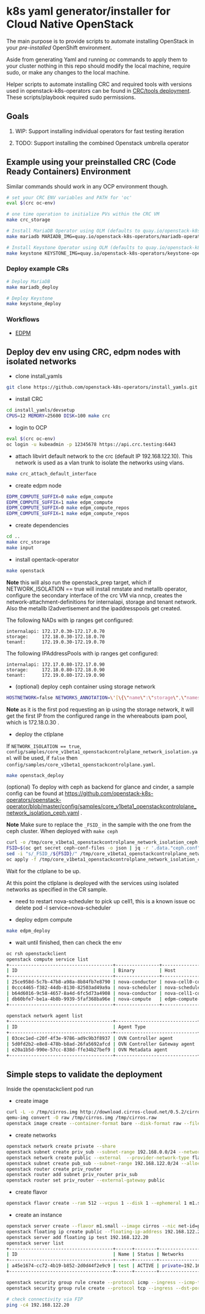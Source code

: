 # k8s yaml generator/installer for Cloud Native OpenStack

The main purpose is to provide scripts to automate installing OpenStack in your *pre-installed* OpenShift environment.

Aside from generating Yaml and running *oc* commands to apply them to your cluster nothing in this repo should modify the local machine, require sudo, or make any changes to the local machine.

Helper scripts to automate installing CRC and required tools with versions used in openstack-k8s-operators can be found in [CRC/tools deployment](devsetup/README.md). These scripts/playbook required sudo permissions.

## Goals

1) WIP: Support installing individual operators for fast testing iteration

2) TODO: Support installing the combined Openstack umbrella operator

## Example using your preinstalled CRC (Code Ready Containers) Environment

Similar commands should work in any OCP environment though.
```bash
# set your CRC ENV variables and PATH for 'oc'
eval $(crc oc-env)

# one time operation to initialize PVs within the CRC VM
make crc_storage

# Install MariaDB Operator using OLM (defaults to quay.io/openstack-k8s-operators)
make mariadb MARIADB_IMG=quay.io/openstack-k8s-operators/mariadb-operator-index:latest

# Install Keystone Operator using OLM (defaults to quay.io/openstack-k8s-operators)
make keystone KEYSTONE_IMG=quay.io/openstack-k8s-operators/keystone-operator-index:latest
```

### Deploy example CRs
```bash
# Deploy MariaDB
make mariadb_deploy

# Deploy Keystone
make keystone_deploy
```

### Workflows
- [EDPM](docs/edpm.md)

## Deploy dev env using CRC, edpm nodes with isolated networks
* clone install_yamls
```bash
git clone https://github.com/openstack-k8s-operators/install_yamls.git
```

* install CRC
```bash
cd install_yamls/devsetup
CPUS=12 MEMORY=25600 DISK=100 make crc
```

* login to OCP
```bash
eval $(crc oc-env)
oc login -u kubeadmin -p 12345678 https://api.crc.testing:6443
```

* attach libvirt default network to the crc (default IP 192.168.122.10). This network is used as a vlan trunk to isolate the networks using vlans.
```bash
make crc_attach_default_interface
```

* create edpm node
```bash
EDPM_COMPUTE_SUFFIX=0 make edpm_compute
EDPM_COMPUTE_SUFFIX=1 make edpm_compute
EDPM_COMPUTE_SUFFIX=0 make edpm_compute_repos
EDPM_COMPUTE_SUFFIX=1 make edpm_compute_repos
```

* create dependencies
```bash
cd ..
make crc_storage
make input
```

* install opentack-operator
```bash
make openstack
```

**Note** this will also run the openstack_prep target, which if NETWORK_ISOLATION == true will install nmstate and metallb operator, configure the secondary interface of the crc VM via nncp, creates the network-attachment-definitions for internalapi, storage and tenant network. Also the metallb l2advertisement and the ipaddresspools get created.

The following NADs with ip ranges get configured:
```
internalapi: 172.17.0.30-172.17.0.70
storage:     172.18.0.30-172.18.0.70
tenant:      172.19.0.30-172.19.0.70
```

The following IPAddressPools with ip ranges get configured:
```
internalapi: 172.17.0.80-172.17.0.90
storage:     172.18.0.80-172.18.0.90
tenant:      172.19.0.80-172.19.0.90
```

* (optional) deploy ceph container using storage network
```bash
HOSTNETWORK=false NETWORKS_ANNOTATION=\'[\{\"name\":\"storage\",\"namespace\":\"openstack\"\}]\' MON_IP=172.18.0.30 make ceph TIMEOUT=90
```

**Note** as it is the first pod requesting an ip using the storage network, it will get the first IP from the configured range in the whereabouts ipam pool, which is 172.18.0.30 .

* deploy the ctlplane

If `NETWORK_ISOLATION == true`, `config/samples/core_v1beta1_openstackcontrolplane_network_isolation.yaml` will be used, if `false` then `config/samples/core_v1beta1_openstackcontrolplane.yaml`.

```bash
make openstack_deploy
```

(optional) To deploy with ceph as backend for glance and cinder, a sample config can be found at https://github.com/openstack-k8s-operators/openstack-operator/blob/master/config/samples/core_v1beta1_openstackcontrolplane_network_isolation_ceph.yaml .

**Note** Make sure to replace the `_FSID_` in the sample with the one from the ceph cluster. When deployed with `make ceph`

```bash
curl -o /tmp/core_v1beta1_openstackcontrolplane_network_isolation_ceph.yaml https://raw.githubusercontent.com/openstack-k8s-operators/openstack-operator/master/config/samples/core_v1beta1_openstackcontrolplane_network_isolation_ceph.yaml
FSID=$(oc get secret ceph-conf-files -o json | jq -r '.data."ceph.conf"' | base64 -d | grep fsid | sed -e 's/fsid = //') && echo $FSID
sed -i "s/_FSID_/${FSID}/" /tmp/core_v1beta1_openstackcontrolplane_network_isolation_ceph.yaml
oc apply -f /tmp/core_v1beta1_openstackcontrolplane_network_isolation_ceph.yaml
```

Wait for the ctlplane to be up.

At this point the ctlplane is deployed with the services using isolated networks as specified in the CR sample.

* need to restart nova-scheduler to pick up cell1, this is a known issue
oc delete pod -l service=nova-scheduler

* deploy edpm compute
```bash
make edpm_deploy
```

* wait until finished, then can check the env
```bash
oc rsh openstackclient
openstack compute service list
+--------------------------------------+----------------+------------------------+----------+---------+-------+----------------------------+
| ID                                   | Binary         | Host                   | Zone     | Status  | State | Updated At                 |
+--------------------------------------+----------------+------------------------+----------+---------+-------+----------------------------+
| 25ce958d-5c7b-47b8-a98a-8b84fb7e8790 | nova-conductor | nova-cell0-conductor-0 | internal | enabled | up    | 2023-03-06T15:29:09.000000 |
| 0ccc4465-f382-44db-8130-82503ad49a9a | nova-scheduler | nova-scheduler-0       | internal | enabled | up    | 2023-03-06T15:29:09.000000 |
| b64d6016-9c58-4657-8a4d-6fc5d73a4908 | nova-conductor | nova-cell1-conductor-0 | internal | enabled | up    | 2023-03-06T15:29:06.000000 |
| db60bfe7-be1a-4b8b-9939-5faf368ba96e | nova-compute   | edpm-compute-0         | nova     | enabled | up    | 2023-03-06T15:29:08.000000 |
+--------------------------------------+----------------+------------------------+----------+---------+-------+----------------------------+

openstack network agent list
+--------------------------------------+------------------------------+--------------------+-------------------+-------+-------+----------------------------+
| ID                                   | Agent Type                   | Host               | Availability Zone | Alive | State | Binary                     |
+--------------------------------------+------------------------------+--------------------+-------------------+-------+-------+----------------------------+
| 03cec1ed-c20f-4f3e-9786-ad9c9b3f8937 | OVN Controller agent         | crc-9ltqk-master-0 |                   | :-)   | UP    | ovn-controller             |
| 5d0fd2b2-e8e8-478b-b8ad-26fa5692afcd | OVN Controller Gateway agent | edpm-compute-0     |                   | :-)   | UP    | ovn-controller             |
| e20a1b5d-990e-57cc-838d-ffe34b27bef9 | OVN Metadata agent           | edpm-compute-0     |                   | :-)   | UP    | neutron-ovn-metadata-agent |
+--------------------------------------+------------------------------+--------------------+-------------------+-------+-------+----------------------------+
```

## Simple steps to validate the deployment

Inside the openstackclient pod run

* create image
```bash
curl -L -o /tmp/cirros.img http://download.cirros-cloud.net/0.5.2/cirros-0.5.2-x86_64-disk.img
qemu-img convert -O raw /tmp/cirros.img /tmp/cirros.raw
openstack image create --container-format bare --disk-format raw --file /tmp/cirros.raw cirros
```

* create networks
```bash
openstack network create private --share
openstack subnet create priv_sub --subnet-range 192.168.0.0/24 --network private
openstack network create public --external  --provider-network-type flat --provider-physical-network datacentre
openstack subnet create pub_sub --subnet-range 192.168.122.0/24 --allocation-pool start=192.168.122.200,end=192.168.122.210 --gateway 192.168.122.1 --no-dhcp --network public
openstack router create priv_router
openstack router add subnet priv_router priv_sub
openstack router set priv_router --external-gateway public
```

* create flavor
```bash
openstack flavor create --ram 512 --vcpus 1 --disk 1 --ephemeral 1 m1.small
```

* create an instance
```bash
openstack server create --flavor m1.small --image cirros --nic net-id=private test
openstack floating ip create public --floating-ip-address 192.168.122.20
openstack server add floating ip test 192.168.122.20
openstack server list
+--------------------------------------+------+--------+---------------------------------------+--------+----------+
| ID                                   | Name | Status | Networks                              | Image  | Flavor   |
+--------------------------------------+------+--------+---------------------------------------+--------+----------+
| a45e1674-cc72-4b19-b852-2d0d44f2e9c9 | test | ACTIVE | private=192.168.0.77, 192.168.122.20  | cirros | m1.small |
+--------------------------------------+------+--------+---------------------------------------+--------+----------+

openstack security group rule create --protocol icmp --ingress --icmp-type -1 $(openstack security group list --project admin -f value -c ID)
openstack security group rule create --protocol tcp --ingress --dst-port 22 $(openstack security group list --project admin -f value -c ID)

# check connectivity via FIP
ping -c4 192.168.122.20

```

